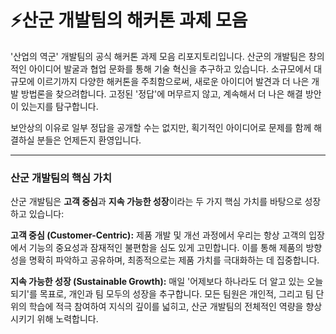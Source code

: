 # ⚡산군 개발팀의 해커톤 과제 모음

'산업의 역군' 개발팀의 공식 해커톤 과제 모음 리포지토리입니다. 산군의 개발팀은 창의적인 아이디어 발굴과 협업 문화를 통해 기술 혁신을 추구하고 있습니다.  소규모에서 대규모에 이르기까지 다양한 해커톤을 주최함으로써, 새로운 아이디어 발견과 더 나은 개발 방법론을 찾으려합니다. 고정된 '정답'에 머무르지 않고, 계속해서 더 나은 해결 방안이 있는지를 탐구합니다.

보안상의 이유로 일부 정답을 공개할 수는 없지만, 획기적인 아이디어로 문제를 함께 해결하실 분들은 언제든지 환영입니다. 

---
### 산군 개발팀의 핵심 가치

산군 개발팀은 **고객 중심**과 **지속 가능한 성장**이라는 두 가지 핵심 가치를 바탕으로 성장하고 있습니다:

**고객 중심 (Customer-Centric):** 제품 개발 및 개선 과정에서 우리는 항상 고객의 입장에서 기능의 중요성과 잠재적인 불편함을 심도 있게 고민합니다. 이를 통해 제품의 방향성을 명확히 파악하고 공유하며, 최종적으로는 제품 가치를 극대화하는 데 집중합니다.

**지속 가능한 성장 (Sustainable Growth):** 매일 '어제보다 하나라도 더 알고 있는 오늘 되기'를 목표로, 개인과 팀 모두의 성장을 추구합니다. 모든 팀원은 개인적, 그리고 팀 단위의 학습에 적극 참여하여 지식의 깊이를 넓히고, 산군 개발팀의 전체적인 역량을 향상시키기 위해 노력합니다.

